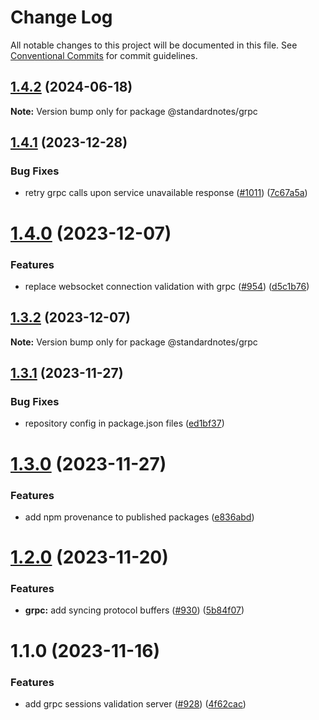 # Change Log

All notable changes to this project will be documented in this file.
See [Conventional Commits](https://conventionalcommits.org) for commit guidelines.

## [1.4.2](https://github.com/standardnotes/server/compare/@standardnotes/grpc@1.4.1...@standardnotes/grpc@1.4.2) (2024-06-18)

**Note:** Version bump only for package @standardnotes/grpc

## [1.4.1](https://github.com/standardnotes/server/compare/@standardnotes/grpc@1.4.0...@standardnotes/grpc@1.4.1) (2023-12-28)

### Bug Fixes

* retry grpc calls upon service unavailable response ([#1011](https://github.com/standardnotes/server/issues/1011)) ([7c67a5a](https://github.com/standardnotes/server/commit/7c67a5a0f93f9d506ee4010e2837288457fc2c1d))

# [1.4.0](https://github.com/standardnotes/server/compare/@standardnotes/grpc@1.3.2...@standardnotes/grpc@1.4.0) (2023-12-07)

### Features

* replace websocket connection validation with grpc ([#954](https://github.com/standardnotes/server/issues/954)) ([d5c1b76](https://github.com/standardnotes/server/commit/d5c1b76de068a64b334c4347cbefa973447a0f60))

## [1.3.2](https://github.com/standardnotes/server/compare/@standardnotes/grpc@1.3.1...@standardnotes/grpc@1.3.2) (2023-12-07)

**Note:** Version bump only for package @standardnotes/grpc

## [1.3.1](https://github.com/standardnotes/server/compare/@standardnotes/grpc@1.3.0...@standardnotes/grpc@1.3.1) (2023-11-27)

### Bug Fixes

* repository config in package.json files ([ed1bf37](https://github.com/standardnotes/server/commit/ed1bf37287af23a25b8388ada95f0acdec8f71ea))

# [1.3.0](https://github.com/standardnotes/server/compare/@standardnotes/grpc@1.2.0...@standardnotes/grpc@1.3.0) (2023-11-27)

### Features

* add npm provenance to published packages ([e836abd](https://github.com/standardnotes/server/commit/e836abdef73d246940d8fffd9e65e17c64cd35c8))

# [1.2.0](https://github.com/standardnotes/server/compare/@standardnotes/grpc@1.1.0...@standardnotes/grpc@1.2.0) (2023-11-20)

### Features

* **grpc:** add syncing protocol buffers ([#930](https://github.com/standardnotes/server/issues/930)) ([5b84f07](https://github.com/standardnotes/server/commit/5b84f078c6ae6330706895f7c57b67ff8c8d18ae))

# 1.1.0 (2023-11-16)

### Features

* add grpc sessions validation server ([#928](https://github.com/standardnotes/server/issues/928)) ([4f62cac](https://github.com/standardnotes/server/commit/4f62cac213a6b5f503040ef6319e5198967974ce))
